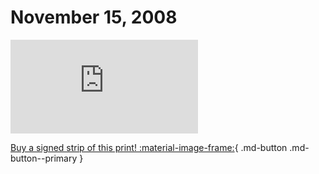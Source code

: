 # November 15, 2008

![](https://www.achewood.com/comic.php?date=11152008)

[Buy a signed strip of this print! :material-image-frame:](https://achewood-holiday-pop-up.myshopify.com/products/strip#11152008){ .md-button .md-button--primary }
